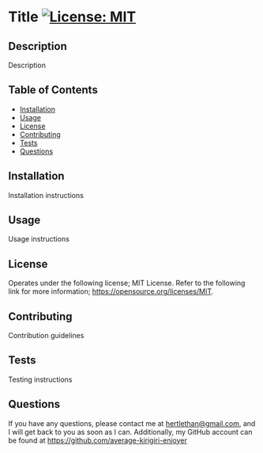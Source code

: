 # Title [![License: MIT](https://img.shields.io/badge/License-MIT-yellow.svg)](https://opensource.org/licenses/MIT)

## Description

Description

## Table of Contents

- [Installation](#installation)
- [Usage](#usage)
- [License](#license)
- [Contributing](#contributing)
- [Tests](#tests)
- [Questions](#questions)

## Installation

Installation instructions

## Usage

Usage instructions

## License

Operates under the following license; MIT License. Refer to the following link for more information; https://opensource.org/licenses/MIT.

## Contributing

Contribution guidelines

## Tests

Testing instructions

## Questions

If you have any questions, please contact me at hertlethan@gmail.com, and I will get back to you as soon as I can. Additionally, my GitHub account can be found at https://github.com/average-kirigiri-enjoyer